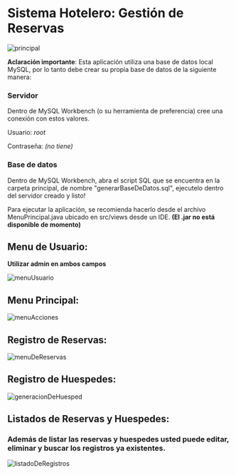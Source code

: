 # Sistema Hotelero: Gestión de Reservas
![principal](https://user-images.githubusercontent.com/83422731/218875270-ce83899a-5eaf-418d-a81d-74106e5693a0.png)

**Aclaración importante**: 
Esta aplicación utiliza una base de datos local MySQL, por lo tanto debe crear su propia base de datos de la siguiente manera:

### Servidor

Dentro de MySQL Workbench (o su herramienta de preferencia) cree una conexión con estos valores.

Usuario:  *root*

Contraseña:  *(no tiene)*

### Base de datos

Dentro de MySQL Workbench, abra el script SQL que se encuentra en la carpeta principal, de nombre "generarBaseDeDatos.sql", ejecutelo dentro del servidor creado y listo!

Para ejecutar la aplicación, se recomienda hacerlo desde el archivo MenuPrincipal.java ubicado en src/views desde un IDE. **(El .jar no está disponible de momento)**

## Menu de Usuario:
**Utilizar admin en ambos campos**

![menuUsuario](https://user-images.githubusercontent.com/83422731/218875433-059473da-b581-43e5-ae42-e9b2d54474c6.png)

## Menu Principal:
![menuAcciones](https://user-images.githubusercontent.com/83422731/218875918-3ec730a1-c6bf-40d7-9e24-ca50ae4383eb.png)

## Registro de Reservas:
![menuDeReservas](https://user-images.githubusercontent.com/83422731/218876167-c5137d18-aab7-4cc9-9654-4c9a15803eaa.png)

## Registro de Huespedes:
![generacionDeHuesped](https://user-images.githubusercontent.com/83422731/218876480-223c2fc7-7338-40e3-a5d5-e2aa7302cbfb.png)

## Listados de Reservas y Huespedes:
### Además de listar las reservas y huespedes usted puede editar, eliminar y buscar los registros ya existentes.
![listadoDeRegistros](https://user-images.githubusercontent.com/83422731/218877240-ea699f03-9b46-459e-a69d-4941cd586b95.png)

